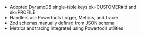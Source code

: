 - Adopted DynamoDB single-table keys pk=CUSTOMER#id and sk=PROFILE
- Handlers use Powertools Logger, Metrics, and Tracer
- Zod schemas manually defined from JSON schema
- Metrics and tracing integrated using Powertools utilities
